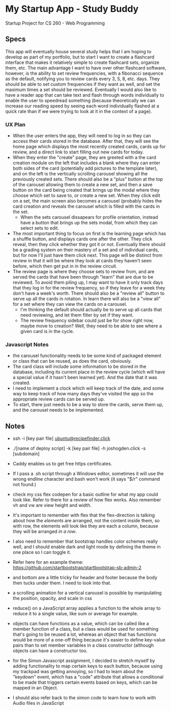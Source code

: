 # My Startup App - Study Buddy
Startup Project for CS 260 - Web Programming

## Specs
This app will eventually house several study helps that I am hoping to develop as part of my portfolio, but to start I
want to create a flashcard interface that makes it relatively simple to create flashcard sets, organize them, etc. The
main advantage I want to have over other flashcard software, however, is the ability to set review frequencies, with a
fibonacci sequence as the default, notifying you to review cards every 3, 5, 8, etc. days. They should be able to set
custom frequencies if they want as well, and set the maximum times a set should be reviewed.
Eventually I would also like to have a reader app that can take text and flash through words individually to enable the
user to speedread something (because theoretically we can increase our reading speed by seeing each word individually
flashed at a quick rate than if we were trying to look at it in the context of a page).

### UX Plan
- When the user enters the app, they will need to log in so they can access their cards stored in the database. After
  that, they will see the home page which displays the most recently created cards, cards up for review, and a direct
  link to start filling out new cards for today.
- When they enter the "create" page, they are greeted with a the card creation module on the left that includes a blank
  where they can enter both sides of the card (potentially add pictures to the template later), and on the left is the
  vertically scrolling carousel showing all the previously created sets. There should also be a "plus" button at the top
  of the carousel allowing them to create a new set, and then a save button on the card being created that brings up the 
  modal where they choose which set to save to, or create a new set. When they click edit on a set, the main screen also
  becomes a carousel (probably hides the card creation and reveals the carousel which is filled with the cards in the 
  set.
  - When the sets carousel dissapears for profile orientation, instead have a button that brings up the sets modal,
    from which they can select sets to edit.
- The most important thing to focus on first is the learning page which has a shuffle button, and displays cards one
  after the other. They click reveal, then they click whether they got it or not. Eventually there should be a grading
  system on their mastery of a set and of individual cards, but for now I'll just have them click next. This page will
  be distinct from review in that it will be where they look at cards they haven't seen before, which then get put in
  in the review circuit.
- The review page is where they choose sets to review from, and are served the cards that have been through "learn" that
  are due to be reviewed. To avoid them piling up, I may want to have it only track days that they log in for the review
  frequency, so if they leave for a week they don't have a week's worth. There should also be a "review all" button to
  serve up all the cards in rotation. In learn there will also be a "view all" for a set where they can view the cards
  on a carousel.
  - I'm thinking the default should actually be to serve up all cards that need reviewing, and let them filter by set if
    they want.
  - The review frequency sidebar could just be for show right now, maybe move to creation? Well, they need to be able to
    see where a given card is in the cycle.

### Javascript Notes
- the carousel functionality needs to be some kind of packaged element or class that can be reused, as does the card,
  obviously.
- The card class will include some information to be stored in the database, including its current place in the review
  cycle (which will have a special value if it hasn't been learned yet). And the date that it was created.
- I need to implement a clock which will keep track of the date, and some way to keep track of how many days they've
  visited the app so the appropriate review cards can be served up.
- To start, there just needs to be a way to store the cards, serve them up, and the carousel needs to be implemented.

## Notes

- ssh -i [key pair file] ubuntu@recipefinder.click
- ./[name of deploy script] -k [key pair file] -h joshogden.click -s [subdomain]
- Caddy enables us to get free https certificates.
- If I pass a .sh script through a Windows editor, sometimes it will use the wrong endline character and bash won't
  work (it says "$/r" command not found.)
- check my css flex codepen for a basic outline for what my app could look like. Refer to there for a review of how flex
  works. Also remember vh and vw are view height and width.

- It's important to remember with flex that the flex-direction is talking about how the *elements* are arranged, not the
  content inside them, so with row, the elements will look like they are each a column, because they will be arranged
  *in a row*.

- I also need to remember that bootstrap handles color schemes really well, and I should enable dark and light mode by
  defining the theme in one place so I can toggle it.

- Refer here for an example theme: https://github.com/startbootstrap/startbootstrap-sb-admin-2

- and bottom are a little tricky for header and footer because the body then tucks under them. I need to look
  into that.

- a scrolling animation for a vertical carousel is possible by manipulating the position, opacity, and scale in css

- reduce() on a JavaScript array applies a function to the whole array to reduce it to a single value, like sum or
  average for example.

- objects can have functions as a value, which can be called like a member function of a class, but a class would be
  used for something that's going to be reused a lot, whereas an object that has functions would be more of a one-off
  thing because it's easier to define key-value pairs than to set member variables in a class constructor (although
  objects can have a constructor too.

- for the Simon Javascript assignment, I decided to stretch myself by adding functionality to map certain keys to each
  button, because using my trackpad was getting annoying, so I had to learn about the "keydown" event, which has a 
  "code" attribute that allows a conditional to be made that triggers certain events based on keys, which can be mapped
  in an Object.
- I should also refer back to the simon code to learn how to work with Audio files in JavaScript